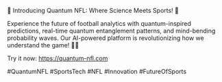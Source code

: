 🌟 Introducing Quantum NFL: Where Science Meets Sports! 🏈

Experience the future of football analytics with quantum-inspired predictions, real-time quantum entanglement patterns, and mind-bending probability waves. Our AI-powered platform is revolutionizing how we understand the game! 🧬✨

Try it now: https://quantum-nfl.com

#QuantumNFL #SportsTech #NFL #Innovation #FutureOfSports

